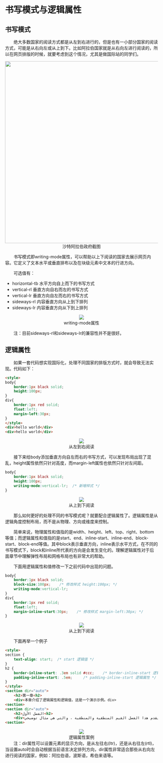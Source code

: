 # 书写模式与逻辑属性

## 书写模式

&emsp;&emsp;绝大多数国家的阅读方式都是从左到右进行的，但是也有一小部分国家的阅读方式，可能是从右向左或从上到下。比如阿拉伯国家就是从右向左进行阅读的，所以在网页排版的时候，就要考虑到这个情况，尤其是做国际站的同学们。

<div align=center>
	<img src="./img/3_11_1.jpg" width="600" />
    <div>沙特阿拉伯政府截图</div>
</div>

&emsp;&emsp;书写模式即writing-mode属性，可以帮助以上下阅读的国家去展示网页内容。它定义了文本水平或垂直排布以及在块级元素中文本的行进方向。

&emsp;&emsp;可选值有：
- horizontal-tb 水平方向自上而下的书写方式
- vertical-rl 垂直方向自右而左的书写方式
- vertical-lr 垂直方向自左而右的书写方式
- sideways-rl 内容垂直方向从上到下排列
- sideways-lr 内容垂直方向从下到上排列

<div align=center>
	<img src="./img/3_11_2.jpg" />
    <div>writing-mode属性</div>
</div>

&emsp;&emsp;注：目前sideways-rl和sideways-lr的兼容性并不是很好。

## 逻辑属性

&emsp;&emsp;如果一套代码想实现国际化，处理不同国家的排版方式时，就会导致无法实现。代码如下：

```html
<style>
body{
    border:1px black solid;
    height:100px;
}
div{
    border:1px red solid;
    float:left;
    margin-left:30px;
}
</style>
<div>hello world</div>
<div>hello world</div>
```
<div align=center>
	<img src="./img/3_11_3.jpg" />
    <div>从左到右阅读</div>
</div>

&emsp;&emsp;接下来给body添加垂直方向自左而右的书写方式，可以发现布局出现了混乱，height属性依然只针对高度，而margin-left属性也依然只针对左间距。

```css
body{
    border:1px black solid;
    height:100px;
    writing-mode:vertical-lr;  /* 新增样式 */
}
```
<div align=center>
	<img src="./img/3_11_4.jpg" />
    <div>从上到下阅读</div>
</div>

&emsp;&emsp;那么如何更好的处理不同的书写模式呢？就要配合逻辑属性了。逻辑属性是从逻辑角度控制布局，而不是从物理、方向或维度来控制。

&emsp;&emsp;简单来说，物理属性和值指的是width、height、left、top、right、bottom等值；而逻辑属性和值指的是start、end、inline-start、inline-end、block-start、block-end等值。其中block表示垂直方向，inline表示水平方式，在不同的书写模式下，block和inline所代表的方向是会发生变化的。理解逻辑属性对于后面章节中理解弹性布局和网格布局也有非常大的帮助。

&emsp;&emsp;下面用逻辑属性和值修改一下之前代码中出现的问题。

```css
body{
    border:1px black solid;
    block-size:100px;    /* 修改样式 height:100px; */
    writing-mode:vertical-lr;  
}
div{
    border:1px red solid;
    float:left;
    margin-inline-start:30px;    /* 修改样式 margin-left:30px; */
}
```
<div align=center>
	<img src="./img/3_11_5.jpg" />
    <div>从上到下阅读</div>
</div>

&emsp;&emsp;下面再举一个例子
```html
<style>
section {
    text-align: start;  /* start 逻辑值 */
}
h2 {
    border-inline-start: .3em solid #ccc;    /* border-inline-start 逻辑属性 */
    padding-inline-start: .5em;     /* padding-inline-start 逻辑属性 */
}
</style>
<section dir="auto">
    <h2>第一章<h2>
    <div>本章介绍了逻辑属性和逻辑值，这是一个演示示例。div>
<section>
<section dir="auto">
    <h2>الفصل الأول<h2>
    <div>يقدم هذا الفصل القيم المنطقية والمنطقية ، والتي هي مثال توضيحي.div>
<section>
```
<div align=center>
	<img src="./img/3_11_6.jpg" />
    <div>逻辑属性案例</div>
</div>
&emsp;&emsp;注：dir属性可以设置元素的显示方向，是从左往右(ltr)，还是从右往左(rtl)，当设置auto时会自动根据当前语言决定排列方向，dir属性非常适合那些从右向左进行阅读的国家，例如：阿拉伯语，波斯语，希伯来语等。
